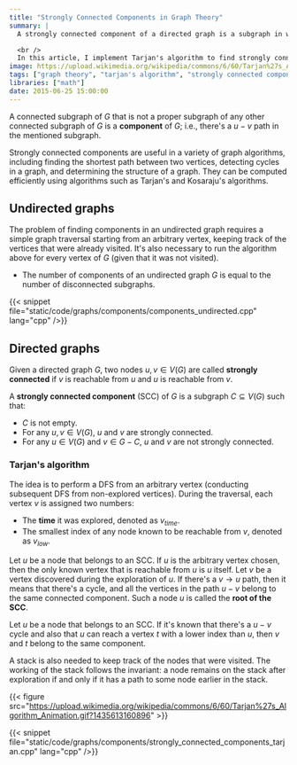 ```yaml
---
title: "Strongly Connected Components in Graph Theory"
summary: |
  A strongly connected component of a directed graph is a subgraph in which there exists a path from every vertex to every other vertex in the subgraph.

  <br />
  In this article, I implement Tarjan's algorithm to find strongly connected components in a graph.
image: https://upload.wikimedia.org/wikipedia/commons/6/60/Tarjan%27s_Algorithm_Animation.gif?1435613160896
tags: ["graph theory", "tarjan's algorithm", "strongly connected components"]
libraries: ["math"]
date: 2015-06-25 15:00:00
---
```


A connected subgraph of $G$ that is not a proper subgraph of any other connected subgraph of $G$ is a **component** of $G$; i.e., there's a $u-v$ path in the mentioned subgraph.

Strongly connected components are useful in a variety of graph algorithms, including finding the shortest path between two vertices, detecting cycles in a graph, and determining the structure of a graph.
They can be computed efficiently using algorithms such as Tarjan's and Kosaraju's algorithms.

## Undirected graphs

The problem of finding components in an undirected graph requires a simple graph traversal starting from an arbitrary vertex, keeping track of the vertices that were already visited. It's also necessary to run the algorithm above for every vertex of $G$ (given that it was not visited).

- The number of components of an undirected graph $G$ is equal to the number of disconnected subgraphs.

{{< snippet file="static/code/graphs/components/components_undirected.cpp" lang="cpp" />}}

## Directed graphs

Given a directed graph $G$, two nodes $u, v \in V(G)$ are called **strongly connected** if $v$ is reachable from $u$ and $u$ is reachable from $v$.

A **strongly connected component** (SCC) of $G$ is a subgraph $C \subseteq V(G)$ such that:

- $C$ is not empty.
- For any $u,v \in V(G)$, $u$ and $v$ are strongly connected.
- For any $u \in V(G)$ and $v \in G - C$, $u$ and $v$ are not strongly connected.

### Tarjan's algorithm

The idea is to perform a DFS from an arbitrary vertex (conducting subsequent DFS from non-explored vertices). During the traversal, each vertex $v$ is assigned two numbers:

- The **time** it was explored, denoted as $v_{time}$.
- The smallest index of any node known to be reachable from $v$, denoted as $v_{low}$.

Let $u$ be a node that belongs to an SCC. If $u$ is the arbitrary vertex chosen, then the only known vertex that is reachable from $u$ is $u$ itself. Let $v$ be a vertex discovered during the exploration of $u$. If there's a $v \rightarrow u$ path, then it means that there's a cycle, and all the vertices in the path $u-v$ belong to the same connected component. Such a node $u$ is called the **root of the SCC**.

Let $u$ be a node that belongs to an SCC. If it's known that there's a $u-v$ cycle and also that $u$ can reach a vertex $t$ with a lower index than $u$, then $v$ and $t$ belong to the same component.

A stack is also needed to keep track of the nodes that were visited. The working of the stack follows the invariant: a node remains on the stack after exploration if and only if it has a path to some node earlier in the stack.

{{< figure src="https://upload.wikimedia.org/wikipedia/commons/6/60/Tarjan%27s_Algorithm_Animation.gif?1435613160896" >}}

{{< snippet file="static/code/graphs/components/strongly_connected_components_tarjan.cpp" lang="cpp" />}}
